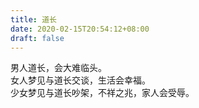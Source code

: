 ```yaml
---
title: 道长
date: 2020-02-15T20:54:12+08:00
draft: false
---
```


男人道长，会大难临头。<br>
女人梦见与道长交谈，生活会幸福。<br>
少女梦见与道长吵架，不祥之兆，家人会受辱。<br>
